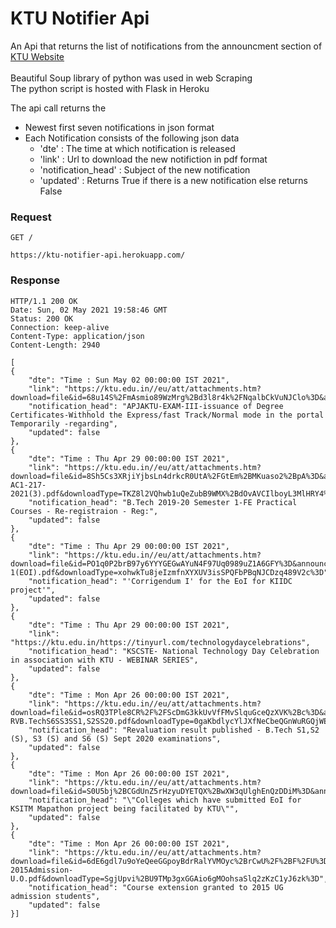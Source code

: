 # KTU Notifier Api

An Api that returns the list of  notifications from the announcment section of [KTU Website](https://ktu.edu.in/home.htm;jsessionid=E0C0D3647A76E98192045D61003A82E6)</br>
</br>
Beautiful Soup library of python was used in web Scraping </br>
The python script is hosted with Flask in Heroku


The api call returns the 
* Newest first seven notifications  in json format </br>
 * Each Notification consists of the following json data </br>
     * 'dte' : The time at which notification is released  </br>
     * 'link' : Url to download the new notifiction in pdf format  </br>
     * 'notification_head' : Subject of the new notification  </br>
     * 'updated' : Returns True if there is a new notification else returns False  </br>

### Request

`GET /`

    https://ktu-notifier-api.herokuapp.com/

### Response

    HTTP/1.1 200 OK
    Date: Sun, 02 May 2021 19:58:46 GMT
    Status: 200 OK
    Connection: keep-alive
    Content-Type: application/json
    Content-Length: 2940

    [    
    {
        "dte": "Time : Sun May 02 00:00:00 IST 2021",
        "link": "https://ktu.edu.in//eu/att/attachments.htm?download=file&id=68u14S%2FmAsmio89WzMrg%2Bd3l8r4k%2FNqalbCkVuNJClo%3D&announcementId=Bc9rrUcUfdXWeyeh1HWiYqQaU9wMasuo34irS%2B47Dv4%3D&fileName=certificaterequestwithholding.pdf&downloadType=QJ90vzjHQWlKFOWVY5myyzCMCIUNRmRxMKOPdaUfZJQ%3D",
        "notification_head": "APJAKTU-EXAM-III-issuance of Degree Certificates-Withhold the Express/fast Track/Normal mode in the portal Temporarily -regarding",
        "updated": false
    },
    {
        "dte": "Time : Thu Apr 29 00:00:00 IST 2021",
        "link": "https://ktu.edu.in//eu/att/attachments.htm?download=file&id=8Sh5Cs3XRjiYjbsLn4drkcR0UtA%2FGtEm%2BMKuaso2%2BpA%3D&announcementId=vwWwjaNzjeMY0XP8X7YPDlq8BRkRfyHhzkFyJ%2FXqpN8%3D&fileName=KTU-AC1-217-2021(3).pdf&downloadType=TKZ8l2VQhwb1uQeZubB9WMX%2BdOvAVCIlboyL3MlHRY4%3D",
        "notification_head": "B.Tech 2019-20 Semester 1-FE Practical Courses - Re-registraion - Reg:",
        "updated": false
    },
    {
        "dte": "Time : Thu Apr 29 00:00:00 IST 2021",
        "link": "https://ktu.edu.in//eu/att/attachments.htm?download=file&id=PO1q0P2brB97y6YYYGEGwAYuN4F97Uq0989uZ1A6GFY%3D&announcementId=fJskYOtC9kxa0ZDpmZ2QwrgF61ZWJYISMP19Gy4h4rw%3D&fileName=Corrigendum-1(EOI).pdf&downloadType=xohwkTu8jeIzmfnXYXUV3isSPQFbPBqNJCDzq489V2c%3D",
        "notification_head": "'Corrigendum I' for the EoI for KIIDC project'",
        "updated": false
    },
    {
        "dte": "Time : Thu Apr 29 00:00:00 IST 2021",
        "link": "https://ktu.edu.in/https://tinyurl.com/technologydaycelebrations",
        "notification_head": "KSCSTE- National Technology Day Celebration in association with KTU - WEBINAR SERIES",
        "updated": false
    },
    {
        "dte": "Time : Mon Apr 26 00:00:00 IST 2021",
        "link": "https://ktu.edu.in//eu/att/attachments.htm?download=file&id=osRQ3TPle8CR%2F%2FScDmG3kkUvVfFMvSlquGceQzXVK%2Bc%3D&announcementId=WNynN6LKbGhPJTnYvcKYr4umSlEnc9Ir93E6Gy0C%2FfU%3D&fileName=Notif-RVB.TechS6SS3SS1,S2SS20.pdf&downloadType=0gaKbdlycYlJXfNeCbeQGnWuRGQjWESjvPdh9XmBEPU%3D",
        "notification_head": "Revaluation result published - B.Tech S1,S2 (S), S3 (S) and S6 (S) Sept 2020 examinations",
        "updated": false
    },
    {
        "dte": "Time : Mon Apr 26 00:00:00 IST 2021",
        "link": "https://ktu.edu.in//eu/att/attachments.htm?download=file&id=S0U5bj%2BCGdUnZ5rHzyuDYETQX%2BwXW3qUlghEnQzDDiM%3D&announcementId=6hVMHeB3hHlAfiQnSle%2FJQrW%2BRiYjQ7IOYUlcY888oo%3D&fileName=EoI_Colleges_KSITM.pdf&downloadType=Ovf9C44G7EaTJjo7XO5lG%2B217uPOWD0IdRw4Z57qFDM%3D",
        "notification_head": "\"Colleges which have submitted EoI for KSITM Mapathon project being facilitated by KTU\"",
        "updated": false
    },
    {
        "dte": "Time : Mon Apr 26 00:00:00 IST 2021",
        "link": "https://ktu.edu.in//eu/att/attachments.htm?download=file&id=6dE6gdl7u9oYeQeeGGpoyBdrRalYVMOyc%2BrCwU%2F%2BF%2FU%3D&announcementId=Q6jFD%2F9bXY71RnYpmB9qzprtOqFA%2FjkVBSdHZD4knZQ%3D&fileName=CourseExtension-2015Admission-U.O.pdf&downloadType=SgjUpvi%2BU9TMp3gxGGAio6gMOohsaSlq2zKzC1yJ6zk%3D",
        "notification_head": "Course extension granted to 2015 UG admission students",
        "updated": false
    }]
